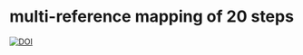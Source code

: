 # multi-reference mapping of 20 steps
[![DOI](https://zenodo.org/badge/211897046.svg)](https://zenodo.org/doi/10.5281/zenodo.11542814)
